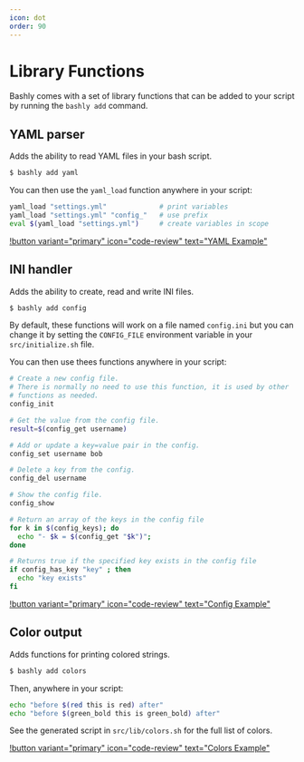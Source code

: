 ```yaml
---
icon: dot
order: 90
---
```


# Library Functions

Bashly comes with a set of library functions that can be added to your script
by running the `bashly add` command.

## YAML parser

Adds the ability to read YAML files in your bash script.

```bash
$ bashly add yaml
````

You can then use the `yaml_load` function anywhere in your script:

```bash
yaml_load "settings.yml"             # print variables
yaml_load "settings.yml" "config_"   # use prefix
eval $(yaml_load "settings.yml")     # create variables in scope
````

[!button variant="primary" icon="code-review" text="YAML Example"](https://github.com/DannyBen/bashly/tree/master/examples/yaml#readme)

## INI handler

Adds the ability to create, read and write INI files.

```bash
$ bashly add config
```

By default, these functions will work on a file named `config.ini` but
you can change it by setting the `CONFIG_FILE` environment variable in your
`src/initialize.sh` file.

You can then use thees functions anywhere in your script:

```bash
# Create a new config file.
# There is normally no need to use this function, it is used by other
# functions as needed.
config_init

# Get the value from the config file.
result=$(config_get username)

# Add or update a key=value pair in the config.
config_set username bob

# Delete a key from the config.
config_del username

# Show the config file.
config_show

# Return an array of the keys in the config file
for k in $(config_keys); do
  echo "- $k = $(config_get "$k")";
done

# Returns true if the specified key exists in the config file
if config_has_key "key" ; then
  echo "key exists"
fi
```

[!button variant="primary" icon="code-review" text="Config Example"](https://github.com/DannyBen/bashly/tree/master/examples/config-ini#readme)

## Color output

Adds functions for printing colored strings.

```bash
$ bashly add colors
```

Then, anywhere in your script:

```bash
echo "before $(red this is red) after"
echo "before $(green_bold this is green_bold) after"
```

See the generated script in `src/lib/colors.sh` for the full list of colors.

[!button variant="primary" icon="code-review" text="Colors Example"](https://github.com/DannyBen/bashly/tree/master/examples/colors#readme)
